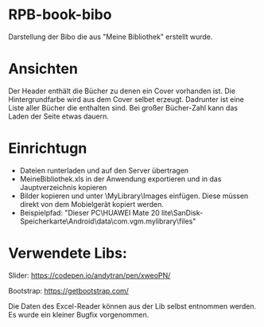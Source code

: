 # RPB-book-bibo
Darstellung der Bibo die aus "Meine Bibliothek" erstellt wurde.

# Ansichten

Der Header enthält die Bücher zu denen ein Cover vorhanden ist. Die Hintergrundfarbe wird aus dem Cover selbet erzeugt.
Dadrunter ist eine Liste aller Bücher die enthalten sind.
Bei großer Bücher-Zahl kann das Laden der Seite etwas dauern.


# Einrichtugn

 - Dateien runterladen und auf den Server übertragen
 - MeineBibliothek.xls in der Anwendung exportieren und in das Jauptverzeichnis kopieren
 - Bilder kopieren und unter \MyLibrary\Images einfügen. Diese müssen direkt von dem Mobielgerät kopiert werden.
 - Beispielpfad: "Dieser PC\HUAWEI Mate 20 lite\SanDisk-Speicherkarte\Android\data\com.vgm.mylibrary\files"


# Verwendete Libs:

Slider: https://codepen.io/andytran/pen/xweoPN/

Bootstrap: https://getbootstrap.com/

Die Daten des Excel-Reader können aus der Lib selbst entnommen werden. Es wurde ein kleiner Bugfix vorgenommen.
